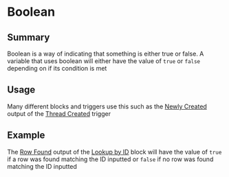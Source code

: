 # Boolean

## Summary
Boolean is a way of indicating that something is either true or false. A variable that uses boolean will either have the value of `true` or `false` depending on if its condition is met

## Usage
Many different blocks and triggers use this such as the [Newly Created](/inventor-reference/triggers/threads/thread-created/#newly-created) output of the [Thread Created](/inventor-reference/triggers/threads/thread-created/) trigger

## Example

The [Row Found](/inventor-reference/blocks/databases/lookup-by-id/#row-found) output of the [Lookup by ID](/inventor-reference/blocks/databases/lookup-by-id/) block will have the value of `true` if a row was found matching the ID inputted or `false` if no row was found matching the ID inputted